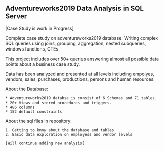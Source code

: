 ## Adventureworks2019 Data Analysis in SQL Server

[Case Study is work in Progress]

Complete case study on adventureworks2019 database. Writing complex SQL queries using  joins, grouping, aggregation, nested subqueries, windows functions, CTEs.

This project includes over 50+ queries answering almost all possible data points about a business case study.   

Data has been analyzed and presented at all levels including empolyes, vendors, sales, purchases, productions, persons and human resources. 

About the Database:

	
	* Adventureworks2019 databse is consist of 6 Schemas and 71 tables.
	* 20+ Views and stored procedures and triggers.
	* 486 columns 
	* 152 default constraints 


About the sql files in repository:

	1. Getting to know about the database and tables
	2. Basic data exploration on employess and vendor levels
	
	[Will continue adding new analysis]
